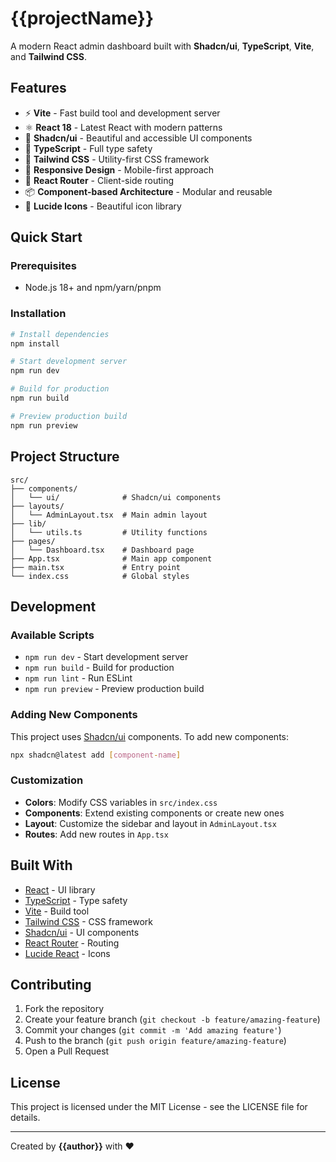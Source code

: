 # {{projectName}}

A modern React admin dashboard built with **Shadcn/ui**, **TypeScript**, **Vite**, and **Tailwind CSS**.

## Features

- ⚡ **Vite** - Fast build tool and development server
- ⚛️ **React 18** - Latest React with modern patterns
- 🎨 **Shadcn/ui** - Beautiful and accessible UI components
- 🔷 **TypeScript** - Full type safety
- 🎯 **Tailwind CSS** - Utility-first CSS framework
- 📱 **Responsive Design** - Mobile-first approach
- 🧭 **React Router** - Client-side routing
- 📦 **Component-based Architecture** - Modular and reusable
- 🎪 **Lucide Icons** - Beautiful icon library

## Quick Start

### Prerequisites

- Node.js 18+ and npm/yarn/pnpm

### Installation

```bash
# Install dependencies
npm install

# Start development server
npm run dev

# Build for production
npm run build

# Preview production build
npm run preview
```

## Project Structure

```
src/
├── components/
│   └── ui/              # Shadcn/ui components
├── layouts/
│   └── AdminLayout.tsx  # Main admin layout
├── lib/
│   └── utils.ts         # Utility functions
├── pages/
│   └── Dashboard.tsx    # Dashboard page
├── App.tsx              # Main app component
├── main.tsx             # Entry point
└── index.css            # Global styles
```

## Development

### Available Scripts

- `npm run dev` - Start development server
- `npm run build` - Build for production
- `npm run lint` - Run ESLint
- `npm run preview` - Preview production build

### Adding New Components

This project uses [Shadcn/ui](https://ui.shadcn.com/) components. To add new components:

```bash
npx shadcn@latest add [component-name]
```

### Customization

- **Colors**: Modify CSS variables in `src/index.css`
- **Components**: Extend existing components or create new ones
- **Layout**: Customize the sidebar and layout in `AdminLayout.tsx`
- **Routes**: Add new routes in `App.tsx`

## Built With

- [React](https://reactjs.org/) - UI library
- [TypeScript](https://www.typescriptlang.org/) - Type safety
- [Vite](https://vitejs.dev/) - Build tool
- [Tailwind CSS](https://tailwindcss.com/) - CSS framework
- [Shadcn/ui](https://ui.shadcn.com/) - UI components
- [React Router](https://reactrouter.com/) - Routing
- [Lucide React](https://lucide.dev/) - Icons

## Contributing

1. Fork the repository
2. Create your feature branch (`git checkout -b feature/amazing-feature`)
3. Commit your changes (`git commit -m 'Add amazing feature'`)
4. Push to the branch (`git push origin feature/amazing-feature`)
5. Open a Pull Request

## License

This project is licensed under the MIT License - see the LICENSE file for details.

---

Created by **{{author}}** with ❤️